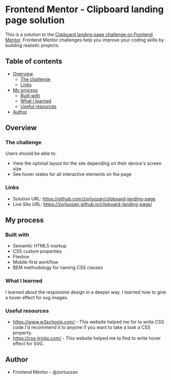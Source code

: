 # Frontend Mentor - Clipboard landing page solution

This is a solution to the [Clipboard landing page challenge on Frontend Mentor](https://www.frontendmentor.io/challenges/clipboard-landing-page-5cc9bccd6c4c91111378ecb9). Frontend Mentor challenges help you improve your coding skills by building realistic projects.

## Table of contents

- [Overview](#overview)
  - [The challenge](#the-challenge)
  - [Links](#links)
- [My process](#my-process)
  - [Built with](#built-with)
  - [What I learned](#what-i-learned)
  - [Useful resources](#useful-resources)
- [Author](#author)

## Overview

### The challenge

Users should be able to:

- View the optimal layout for the site depending on their device's screen size
- See hover states for all interactive elements on the page

### Links

- Solution URL: https://github.com/zorluozan/clipboard-landing-page
- Live Site URL: https://zorluozan.github.io/clipboard-landing-page/

## My process

### Built with

- Semantic HTML5 markup
- CSS custom properties
- Flexbox
- Mobile-first workflow
- BEM methodology for naming CSS classes

### What I learned

I learned about the responsive design in a deeper way. I learned how to give a hover effect for svg images.

### Useful resources

- https://www.w3schools.com/ - This website helped me for to write CSS code.I'd recommend it to anyone if you want to take a look a CSS property.
- https://css-tricks.com/ - This website helped me to find to write hover effect for SVG.

## Author

- Frontend Mentor - @zorluozan
